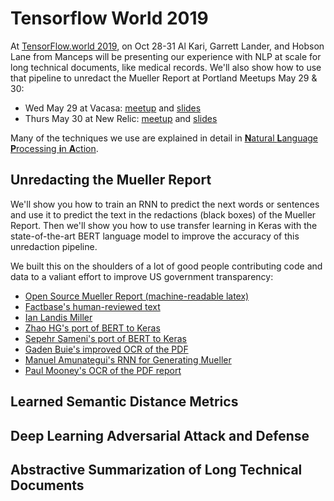 # Tensorflow World 2019

At [TensorFlow.world 2019](https://conferences.oreilly.com/tensorflow/tf-ca), on Oct 28-31 Al Kari, Garrett Lander, and Hobson Lane from Manceps will be presenting our experience with NLP at scale for long technical documents, like medical records. We'll also show how to use that pipeline to unredact the Mueller Report at Portland Meetups May 29 & 30:

- Wed May 29 at Vacasa: [meetup](http://bit.ly/tfnw-052919) and [slides](https://github.com/manceps/tfw/tree/master/slides/)
- Thurs May 30 at New Relic: [meetup](https://www.meetup.com/pdxpython/events/gmxlbqyzhbfc) and [slides](slides/)

Many of the techniques we use are explained in detail in [**N**atural **L**anguage **P**rocessing **i**n **A**ction](http://bit.ly/npia-py). 

## Unredacting the Mueller Report

We'll show you how to train an RNN to predict the next words or sentences and use it to predict the text in the redactions (black boxes) of the Mueller Report. Then we'll show you how to use transfer learning in Keras with the state-of-the-art BERT language model to improve the accuracy of this unredaction pipeline.

We built this on the shoulders of a lot of good people contributing code and data to a valiant effort to improve US government transparency:

- [Open Source Mueller Report (machine-readable latex)](http://opensourcemuellerreport.com/)
- [Factbase's human-reviewed text](https://f2.link/mr-sheet)
- [Ian Landis Miller](https://github.com/iandennismiller/mueller-report)
- [Zhao HG's port of BERT to Keras](https://github.com/CyberZHG/keras-bert)
- [Sepehr Sameni's port of BERT to Keras](https://github.com/Separius/BERT-keras)
- [Gaden Buie's improved OCR of the PDF](https://github.com/totalgood/gadenbuie-mueller-report)
- [Manuel Amunategui's RNN for Generating Mueller](http://www.viralml.com/video-content.html?v=_DexQhQB8uI&Title=Generate%20Robert%20Mueller%20with%20TF%202.0,%20Keras,%20GRU,%20TPU,%20For%20Free%20and%20Under%205%20Minutes)
- [Paul Mooney's OCR of the PDF report](https://www.kaggle.com/paultimothymooney/mueller-report)

## Learned Semantic Distance Metrics

## Deep Learning Adversarial Attack and Defense

## Abstractive Summarization of Long Technical Documents

